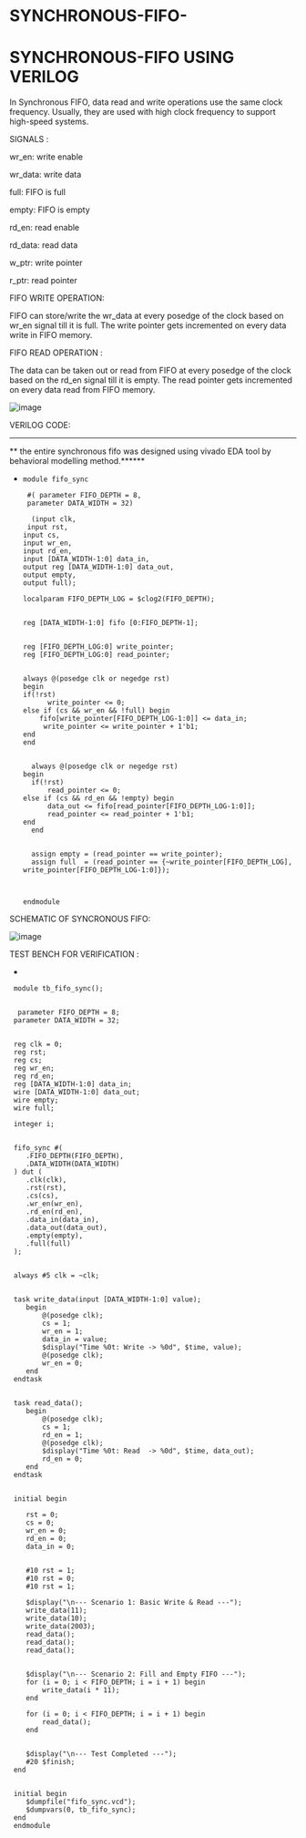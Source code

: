 # SYNCHRONOUS-FIFO-

#  SYNCHRONOUS-FIFO USING VERILOG


In Synchronous FIFO, data read and write operations use the same clock frequency. Usually, they are used with high clock frequency to support high-speed systems.

SIGNALS :

wr_en: write enable

wr_data: write data

full: FIFO is full

empty: FIFO is empty

rd_en: read enable

rd_data: read data

w_ptr: write pointer

r_ptr: read pointer

FIFO WRITE OPERATION:

FIFO can store/write the wr_data at every posedge of the clock based on wr_en signal till it is full. The write pointer gets incremented on every data write in FIFO memory.


FIFO READ OPERATION :

The data can be taken out or read from FIFO at every posedge of the clock based on the rd_en signal till it is empty. The read pointer gets incremented on every data read from FIFO memory.


![image](https://github.com/Prasanna300/SYNCHRONOUS-FIFO/assets/167746764/af6b15bf-7fdf-425a-ba91-5aa1354210d8)



VERILOG CODE:

****
**  the entire synchronous fifo was designed using vivado EDA tool by behavioral modelling method.******

             

*      
      module fifo_sync
   
       #( parameter FIFO_DEPTH = 8,
	   parameter DATA_WIDTH = 32)
   
    	(input clk, 
       input rst,
      input cs,      
      input wr_en, 
      input rd_en, 
      input [DATA_WIDTH-1:0] data_in, 
      output reg [DATA_WIDTH-1:0] data_out, 
	  output empty,
	  output full); 

      localparam FIFO_DEPTH_LOG = $clog2(FIFO_DEPTH);
	
   
      reg [DATA_WIDTH-1:0] fifo [0:FIFO_DEPTH-1];
	
	
      reg [FIFO_DEPTH_LOG:0] write_pointer;
      reg [FIFO_DEPTH_LOG:0] read_pointer;


      always @(posedge clk or negedge rst) 
      begin
      if(!rst)
		    write_pointer <= 0;
      else if (cs && wr_en && !full) begin
          fifo[write_pointer[FIFO_DEPTH_LOG-1:0]] <= data_in;
	       write_pointer <= write_pointer + 1'b1;
      end
      end
  

    	always @(posedge clk or negedge rst) 
      begin
	    if(!rst)
		    read_pointer <= 0;
      else if (cs && rd_en && !empty) begin
          	data_out <= fifo[read_pointer[FIFO_DEPTH_LOG-1:0]];
	        read_pointer <= read_pointer + 1'b1;
      end
    	end
	
	
        assign empty = (read_pointer == write_pointer);
    	assign full  = (read_pointer == {~write_pointer[FIFO_DEPTH_LOG], write_pointer[FIFO_DEPTH_LOG-1:0]});

  
 
      endmodule


SCHEMATIC OF SYNCRONOUS FIFO:

![image](https://github.com/Prasanna300/SYNCHRONOUS-FIFO/assets/167746764/34d8dfb3-1839-4587-bb1e-71bc6597ec96)

TEST BENCH FOR VERIFICATION :

*


     module tb_fifo_sync();

   
      parameter FIFO_DEPTH = 8;
     parameter DATA_WIDTH = 32;

  
     reg clk = 0;
     reg rst;
     reg cs;
     reg wr_en;
     reg rd_en;
     reg [DATA_WIDTH-1:0] data_in;
     wire [DATA_WIDTH-1:0] data_out;
     wire empty;
     wire full;

     integer i;

   
     fifo_sync #(
        .FIFO_DEPTH(FIFO_DEPTH),
        .DATA_WIDTH(DATA_WIDTH)
     ) dut (
        .clk(clk),
        .rst(rst),
        .cs(cs),
        .wr_en(wr_en),
        .rd_en(rd_en),
        .data_in(data_in),
        .data_out(data_out),
        .empty(empty),
        .full(full)
     );

  
     always #5 clk = ~clk;

    
     task write_data(input [DATA_WIDTH-1:0] value);
        begin
            @(posedge clk);
            cs = 1;
            wr_en = 1;
            data_in = value;
            $display("Time %0t: Write -> %0d", $time, value);
            @(posedge clk);
            wr_en = 0;
        end
     endtask

   
     task read_data();
        begin
            @(posedge clk);
            cs = 1;
            rd_en = 1;
            @(posedge clk);
            $display("Time %0t: Read  -> %0d", $time, data_out);
            rd_en = 0;
        end
     endtask

   
     initial begin
       
        rst = 0;
        cs = 0;
        wr_en = 0;
        rd_en = 0;
        data_in = 0;

      
        #10 rst = 1;
        #10 rst = 0;
        #10 rst = 1;

        $display("\n--- Scenario 1: Basic Write & Read ---");
        write_data(11);
        write_data(10);
        write_data(2003);
        read_data();
        read_data();
        read_data();

      
        $display("\n--- Scenario 2: Fill and Empty FIFO ---");
        for (i = 0; i < FIFO_DEPTH; i = i + 1) begin
            write_data(i * 11);
        end

        for (i = 0; i < FIFO_DEPTH; i = i + 1) begin
            read_data();
        end

      
        $display("\n--- Test Completed ---");
        #20 $finish;
     end

  
     initial begin
        $dumpfile("fifo_sync.vcd");
        $dumpvars(0, tb_fifo_sync);
     end
     endmodule

